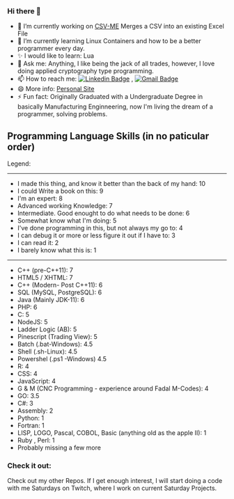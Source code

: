 ### Hi there 👋

<!--
**bnorthern42/bnorthern42** is a ✨ _special_ ✨ repository because its `README.md` (this file) appears on your GitHub profile.
[1.1]: https://github.com/bnorthern42/bnorthern42/blob/main/Resources/Icons/icons8-linkedin-64.png "linkedin"
-->

- 🔭 I’m currently working on [CSV-ME](https://github.com/bnorthern42/CSV-Merge-to-Excel) Merges a CSV into an existing Excel File
- 🌱 I’m currently learning Linux Containers and how to be a better programmer every day.
- ✨ I would like to learn: Lua
- 💬 Ask me: Anything, I like being the jack of all trades, however, I love doing applied cryptography type programming. 
- 📫 How to reach me: [![Linkedin Badge](https://img.shields.io/badge/-LinkedIn-blue?style=flat-square&logo=Linkedin&logoColor=white&link=https://www.linkedin.com/in/brad-northern-83666147/)](https://www.linkedin.com/in/brad-northern-83666147/) , [![Gmail Badge](https://img.shields.io/badge/-Gmail-c14438?style=flat-square&logo=Gmail&logoColor=white&link=mailto:bradn4@gmail.com)](mailto:bradn4@gmail.com)
- 😄 More info: [Personal Site](https://bnorthern.info)
- ⚡ Fun fact: Originally Graduated with a Undergraduate Degree in basically Manufacturing Enginneering, now I'm living the dream of a programmer, solving problems. 


## Programming Language Skills (in no paticular order)

Legend:
****************************************
* I made this thing, and know it better than the back of my hand: 10
* I could Write a book on this: 9
* I'm an expert: 8
* Advanced working Knowledge: 7
* Intermediate. Good enought to do what needs to be done: 6
* Somewhat know what I'm doing: 5
* I've done programming in this, but not always my go to: 4
* I can debug it or more or less figure it out if I have to: 3
* I can read it: 2
* I barely know what this is: 1 
******************************************

* C++ (pre-C++11): 7
* HTML5 / XHTML: 7
* C++ (Modern- Post C++11): 6
* SQL (MySQL, PostgreSQL): 6
* Java (Mainly JDK-11): 6
* PHP: 6
* C: 5
* NodeJS: 5
* Ladder Logic (AB): 5
* Pinescript (Trading View): 5
* Batch (.bat-Windows): 4.5
* Shell (.sh-Linux): 4.5
* Powershel (.ps1 -Windows) 4.5
* R: 4
* CSS: 4
* JavaScript: 4
* G & M (CNC Programming - experience around Fadal M-Codes): 4
* GO: 3.5
* C#: 3
* Assembly: 2
* Python: 1
* Fortran: 1
* LISP, LOGO, Pascal, COBOL, Basic (anything old as the apple II): 1
* Ruby , Perl: 1
* Probably missing a few more

### Check it out:

Check out my other Repos. If I get enough interest, I will start doing a code with me Saturdays on Twitch, where I work on current Saturday Projects. 




